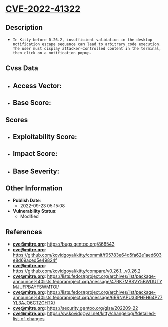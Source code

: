 
# [CVE-2022-41322](https://bugs.gentoo.org/868543)

## Description

- `In Kitty before 0.26.2, insufficient validation in the desktop notification escape sequence can lead to arbitrary code execution. The user must display attacker-controlled content in the terminal, then click on a notification popup.`

## Cvss Data

- **Access Vector**:
  - 
- **Base Score**:
  - 

## Scores

- **Exploitability Score**:
  - 
- **Impact Score**:
  - 
- **Base Severity**:
  - 

## Other Information

- **Publish Date**:
  - 2022-09-23 05:15:08
- **Vulnerability Status**:
  - Modified

## References

- **cve@mitre.org**: https://bugs.gentoo.org/868543
- **cve@mitre.org**: https://github.com/kovidgoyal/kitty/commit/f05783e64d5fa62e1aed603e8d69aced5e49824f
- **cve@mitre.org**: https://github.com/kovidgoyal/kitty/compare/v0.26.1...v0.26.2
- **cve@mitre.org**: https://lists.fedoraproject.org/archives/list/package-announce%40lists.fedoraproject.org/message/47RK7MBSVY5BWDUTYMJUFPBAYFSWMTOI/
- **cve@mitre.org**: https://lists.fedoraproject.org/archives/list/package-announce%40lists.fedoraproject.org/message/6RRNAPU33PHEH64P77YL3AJO6CTZGHTX/
- **cve@mitre.org**: https://security.gentoo.org/glsa/202209-22
- **cve@mitre.org**: https://sw.kovidgoyal.net/kitty/changelog/#detailed-list-of-changes

